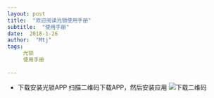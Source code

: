 ```yaml
---
layout: post
title:  "欢迎阅读光锁使用手册"
subtitle:  "使用手册"
date:  2018-1-26
author:  "Mtj"
tags:
     光锁
     使用手册
     
---
```


* 下载安装光锁APP
扫描二维码下载APP，然后安装应用
![下载二维码](http://img.blog.csdn.net/20180126153028489?watermark/2/text/aHR0cDovL2Jsb2cuY3Nkbi5uZXQvcXFfMjg3NzkwODM=/font/5a6L5L2T/fontsize/400/fill/I0JBQkFCMA==/dissolve/70/gravity/SouthEast)
